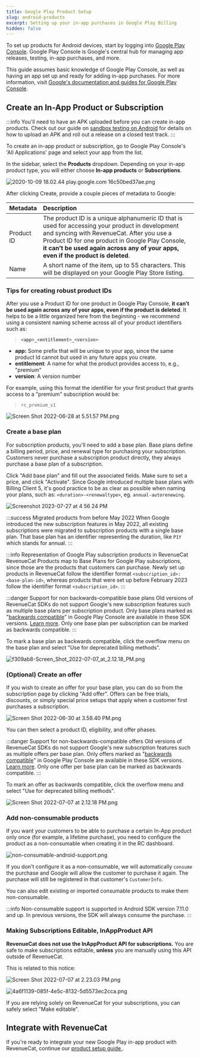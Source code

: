 ```yaml
---
title: Google Play Product Setup
slug: android-products
excerpt: Setting up your in-app purchases in Google Play Billing
hidden: false
---
```


To set up products for Android devices, start by logging into [Google Play Console](https://play.google.com/console). Google Play Console is Google's central hub for managing app releases, testing, in-app purchases, and more.

This guide assumes basic knowledge of Google Play Console, as well as having an app set up and ready for adding in-app purchases. For more information, visit [Google's documentation and guides for Google Play Console](https://support.google.com/googleplay/android-developer/?hl=en#topic=3450769).

## Create an In-App Product or Subscription

:::info
You'll need to have an APK uploaded before you can create in-app products. Check out our guide on [sandbox testing on Android](/test-and-launch/sandbox/google-play-store) for details on how to upload an APK and roll out a release on a closed test track.
:::

To create an in-app product or subscription, go to Google Play Console's 'All Applications' page and select your app from the list.

In the sidebar, select the **Products** dropdown. Depending on your in-app product type, you will either choose **In-app products** or **Subscriptions**.

![](/images/1bbcf2f-2020-10-09_18.02.44_play.google.com_16c50bed37ae_c75d64503bab6228ee83570a9dc0a507.png "2020-10-09 18.02.44 play.google.com 16c50bed37ae.png")

After clicking Create, provide a couple pieces of metadata to Google:

| Metadata   | Description                                                                                                                                                                                                                                                                           |
| :--------- | :------------------------------------------------------------------------------------------------------------------------------------------------------------------------------------------------------------------------------------------------------------------------------------ |
| Product ID | The product ID is a unique alphanumeric ID that is used for accessing your product in development and syncing with RevenueCat. After you use a Product ID for one product in Google Play Console, **it can’t be used again across any of your apps, even if the product is deleted**. |
| Name       | A short name of the item, up to 55 characters. This will be displayed on your Google Play Store listing.                                                                                                                                                                              |

### Tips for creating robust product IDs

After you use a Product ID for one product in Google Play Console, **it can’t be used again across any of your apps, even if the product is deleted**. It helps to be a little organized here from the beginning - we recommend using a consistent naming scheme across all of your product identifiers such as:

> **`<app>_<entitlement>_<version>`**

- **app:** Some prefix that will be unique to your app, since the same product Id cannot but used in any future apps you create.
- **entitlement**: A name for what the product provides access to, e.g., "premium"
- **version**: A version number

For example, using this format the identifier for your first product that grants access to a "premium" subscription would be:

> `rc_premium_v1`

![](/images/9b43a80-Screen_Shot_2022-06-28_at_5.51.57_PM_139d82439030679f11e2aa5d0933b681.png "Screen Shot 2022-06-28 at 5.51.57 PM.png")

### Create a base plan

For subscription products, you'll need to add a base plan. Base plans define a billing period, price, and renewal type for purchasing your subscription. Customers never purchase a subscription product directly, they always purchase a base plan of a subscription.

Click "Add base plan" and fill out the associated fields. Make sure to set a price, and click "Activate". Since Google introduced multiple base plans with Billing Client 5, it's good practice to be as clear as possible when naming your plans, such as: `<duration>-<renewaltype>`, eg. `annual-autorenewing`.

![Screenshot 2023-07-27 at 4 56 24 PM](/images/9f32a53-image_dba8895e87a0d3979f5b87804f93d73d.png)

:::success Migrated products from before May 2022
When Google introduced the new subscription features in May 2022, all existing subscriptions were migrated to subscription products with a single base plan. That base plan has an identifier representing the duration, like `P1Y` which stands for annual.
:::

:::info Representation of Google Play subscription products in RevenueCat
RevenueCat Products map to Base Plans for Google Play subscriptions, since those are the products that customers can purchase. Newly set up products in RevenueCat follow the identifier format `<subscription_id>:<base-plan-id>`, whereas products that were set up before February 2023 follow the identifier format `<subscription_id>`.
:::

:::danger Support for non backwards-compatible base plans
Old versions of RevenueCat SDKs do not support Google's new subscription features such as multiple base plans per subscription product. Only base plans marked as \"[backwards compatible](https://support.google.com/googleplay/android-developer/answer/12124625?hl=en#backwards_compatible)\" in Google Play Console are available in these SDK versions. [Learn more](/getting-started/entitlements/google-subscriptions-and-backwards-compatibility). Only one base plan per subscription can be marked as backwards compatible.
:::

To mark a base plan as backwards compatible, click the overflow menu on the base plan and select "Use for deprecated billing methods".

![](/images/0375be4-f309ab8-Screen_Shot_2022-07-07_at_2.12.18_PM_1ecaf7748ac037b55e44d2ea3d034918.png "f309ab8-Screen_Shot_2022-07-07_at_2.12.18_PM.png")

### (Optional) Create an offer

If you wish to create an offer for your base plan, you can do so from the subscription page by clicking "Add offer". Offers can be free trials, discounts, or simply special price setups that apply when a customer first purchases a subscription.

![](/images/63e2cad-Screen_Shot_2022-06-30_at_3.58.40_PM_6735fc3d30229c1175babf075ed316dc.png "Screen Shot 2022-06-30 at 3.58.40 PM.png")

You can then select a product ID, eligibility, and offer phases.

:::danger Support for non-backwards-compatible offers
Old versions of RevenueCat SDKs do not support Google's new subscription features such as multiple offers per base plan. Only offers marked as \"[backwards compatible](https://support.google.com/googleplay/android-developer/answer/12124625?hl=en#backwards_compatible)\" in Google Play Console are available in these SDK versions. [Learn more](/getting-started/entitlements/google-subscriptions-and-backwards-compatibility). Only one offer per base plan can be marked as backwards compatible.
:::

To mark an offer as backwards compatible, click the overflow menu and select "Use for deprecated billing methods".

![](/images/f309ab8-Screen_Shot_2022-07-07_at_2.12.18_PM_4979d641e4ad1bd1a1f4ca3fe8dc9224.png "Screen Shot 2022-07-07 at 2.12.18 PM.png")

### Add non-consumable products 

If you want your customers to be able to purchase a certain In-App product only once (for example, a lifetime purchase), you need to configure the product as a non-consumable when creating it in the RC dashboard. 

![](/images/non-consumable-android-support.png "non-consumable-android-support.png")

If you don't configure it as a non-consumable, we will automatically `consume` the purchase and Google will allow the customer to purchase it again. The purchase will still be registered in that customer's `CustomerInfo`.

You can also edit existing or imported consumable products to make them non-consumable.

:::info
Non-consumable support is supported in Android SDK version 7.11.0 and up. In previous versions, the SDK will always consume the purchase.
:::

### Making Subscriptions Editable, InAppProduct API

**RevenueCat does not use the InAppProduct API for subscriptions.** You are safe to make subscriptions editable, **unless** you are manually using this API outside of RevenueCat.

This is related to this notice:

![](/images/3b927cd-Screen_Shot_2022-07-07_at_2.23.03_PM_3333e38cb7d6a07672403723695aea2a.png "Screen Shot 2022-07-07 at 2.23.03 PM.png")

![](/images/6dcb926-4a6f1139-085f-4e5c-8132-5d5573ec2cca_1a925154fc0a3f1522d523e4503940b8.png "4a6f1139-085f-4e5c-8132-5d5573ec2cca.png")

If you are relying solely on RevenueCat for your subscriptions, you can safely select "Make editable".

## Integrate with RevenueCat

If you're ready to integrate your new Google Play in-app product with RevenueCat, continue our [product setup guide ](/getting-started/entitlements).
